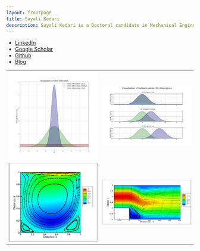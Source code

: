 ```yaml
---
layout: frontpage
title: Sayali Kedari
description: Sayali Kedari is a Doctoral candidate in Mechanical Engineering at the University of Cincinnati.
---
```


<div class="navbar">
  <div class="navbar-inner">
      <ul class="nav">
          <li><a href="https://www.linkedin.com/in/kedarisa">LinkedIn</a></li>
          <li><a href="https://scholar.google.com/citations?user=wmJICCwAAAAJ&hl=en">Google Scholar</a></li>
          <li><a href="https://github.com/sayrjked">Github</a></li>
          <li><a href="http://sayalikedari.blogspot.com">Blog</a></li>
      </ul>
  </div>
</div>

<table class="wide">
<tr>
  <td class="left">
     <img src="assets/pics/FisherInfo_likelihoodsrepresn.jpg" alt="FIrepresn" title="Fisher Information - representation"/>
  </td>
  <td class="right">
    <img src="assets/pics/KLdivergence_representn.jpg" alt="KLrepresn" title="KL Divergence - representation"/>
  </td>
</tr>
<tr>
  <td class="left">
        <img src="assets/publpics/cavityM2.JPG" alt="Lid driven cavity" title="Contours of streamlines in the square lid driven cavity (2016)"/>
  </td>
  <td class="right">
        <img src="assets/publpics/expansion15_800x400.JPG" alt="asymmetric sudden expansion" title="Contours of streamlines in the asymmetric sudden expansion (2016)"/>
  </td>
</tr>
</table>
